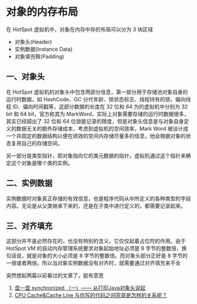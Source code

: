 # 对象的内存布局

在 HotSpot 虚拟机中，对象在内存中存的布局可以分为 3 块区域

* 对象头(Header)
* 实例数据(Instance Data)
* 对象填充鞥(Padding)



## 一、对象头

在 HotSpot 虚拟机的对象头中包含两部分信息，第一部分用于存储池对象自身的运行时数据，如 HashCode、GC 分代年龄、锁状态标志、线程持有的锁、偏向线程 ID、偏向时间戳等，这部分数据的长度在 32 位和 64 为的虚拟机中分别为  32 bit 和 64 bit，官方称其为 MarkWord，实际上对象需要存储的运行时数据很多，其实已经超出了 32 位和 64 位锁能记录的限度，但是对象头信息是与对象自身定义的数据无关的额外存储成本，考虑到虚拟机的空间效率，Mark Word 被设计成一个非固定的数据结构以便在绩效的空间内存储尽量多的信息，他会根据对象的状态复用自己的存储空间。

另一部分是类型指针，即对象指向它的类元数据的指针，虚拟机通过这个指针来确定这个对象是哪个类的实例。



## 二、实例数据

实例数据时对象真正存储的有效信息，也是程序代码从中所定义的各种类型的字段内容。无论是从父类继承下来的，还是在子类中进行定义的，都需要记录起来。



## 三、对齐填充

这部分并不是必然存在的，也没有特别的含义，它仅仅起着占位符的作用。由于 HotSpot VM 的自动内存管理系统要求对象起始地址必须是 8 字节的整数倍，换句话说，就是对象的大小必须是 8 字节的整数倍。而对象头部分正好是 8 字节的一倍或者两倍。所以当对象实例数据没有对齐时，就需要通过对齐填充来不全



突然想起两篇以前看过的文章了，挺有意思

1. [盘一盘 synchronized （一）—— 从打印Java对象头说起](https://www.cnblogs.com/LemonFive/p/11246086.html)
2. [CPU Cache&Cache Line 与你写的代码之间究竟是怎样的关系呢？](https://mp.weixin.qq.com/s/zN3GaiXqkex4AV_vmX5fjw)

